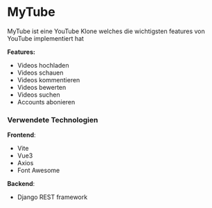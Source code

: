 # MyTube

MyTube ist eine YouTube Klone welches die wichtigsten features von YouTube implementiert hat

**Features:**
- Videos hochladen
- Videos schauen
- Videos kommentieren
- Videos bewerten
- Videos suchen
- Accounts abonieren

### Verwendete Technologien

**Frontend**:
- Vite
- Vue3
- Axios
- Font Awesome

**Backend**:
 - Django REST framework

